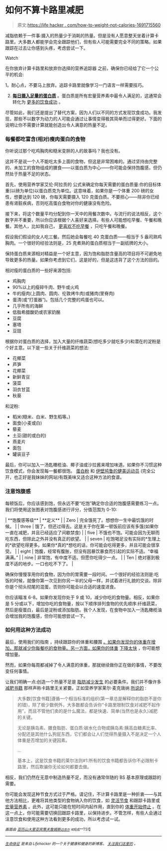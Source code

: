 # 如何不算卡路里减肥

> 原文:[https://life hacker . com/how-to-weight-not-calories-1691715560](https://lifehacker.com/how-to-lose-weight-without-counting-calories-1691715560)

减脂依赖于一件事:摄入的热量少于消耗的热量。但是没有人愿意整天坐着计算卡路里。大多数人都能学会完全跟踪他们，但有些人可能需要完全不同的策略。如果跟踪在过去让你感到头疼，考虑尝试一下。

Watch

在你放弃计算卡路里和放弃你选择的营养追踪器 之前，确保你已经给了它一个公平的机会:

1。耐心点，不要马上放弃。追踪卡路里就像学习一门语言一样需要技巧。

2. [**每日摄入足量的蛋白质**](http://vitals.lifehacker.com/how-to-set-a-target-body-weight-for-better-chances-of-d-1678382801) 。蛋白质是所有宏量营养素中最令人满足的，这通常会转化为 [更多的饮食成功](http://www.ncbi.nlm.nih.gov/pubmed/18296329) 。

尽管如此，我们还是提出了替代方案，因为人们以不同的方式发现饮食成功。我发现，那些不以数字为动力的人可能会通过让事情变得极其简单而过得更好。下面的说明让你不需要计算就能创造出令人满意的热量不足。

### 每餐都吃富含(相对)瘦肉蛋白的食物

你听说过那个吃鸡胸肉和糙米变胖的人的故事吗？我也没有。

这并不是说一个人不能吃太多上面的食物，但这是非常困难的。通过坚持由完整的、未加工的食物组成的膳食——以蛋白质为中心——你可能会保持饱腹感，但仍然处于热量不足的状态。

首先，使用营养学家艾伦·阿拉贡的 公式来确定你每天需要的蛋白质量:你的目标体重(以磅为单位)以蛋白质克为单位。这意味着，如果你是一个体重 200 磅的女性，想要达到 120 磅，你每天需要摄入 120 克蛋白质。不要担心——除非你已经患有肾脏疾病，否则吃高蛋白食物对你的健康没有危险。

接下来，将这个数量平均分配到你一天中的用餐次数中。与流行的说法相反，这个数字并不重要，所以你应该根据个人喜好来选择。有些人可能想吃早餐、午餐和晚餐。其他人，比如我自己， [更喜欢不吃早餐](http://vitals.lifehacker.com/why-breakfast-is-not-the-most-important-meal-of-the-da-1682222302) ，只吃午餐和晚餐。

假设我们假设的女人吃三餐。然后她会每餐吃 40 克蛋白质——相当于 5 盎司熟鸡胸肉。一个很好的经验法则是，25 克煮熟的蛋白质相当于一副纸牌的大小。

保持蛋白质来源相对精益是一个好主意，因为饱和脂肪含量高的项目将不可避免地导致更多的热量。如果你考虑到它们，这是好的，但是这违背了这个方法的目的。

相对瘦的蛋白质的一些好来源包括:

*   鸡胸肉
*   90%以上的瘦碎牛肉、野牛或火鸡
*   牛的瘦肉(上圆肉、圆肉、伦敦烤牛肉)或猪肉(里脊肉)
*   蛋清(或“打蛋器”)。包括几个完整的鸡蛋也可以。
*   几乎所有的海鲜
*   低脂希腊酸奶或农家奶酪
*   豆腐
*   塞塔
*   豆豉

根据你对蛋白质的选择，加入大量的纤维蔬菜(想吃多少就吃多少)和潜在的淀粉是个好主意。以下是一些关于纤维蔬菜的想法:

*   花椰菜
*   芦笋
*   花椰菜
*   新鲜青豆
*   菠菜
*   羽衣甘蓝
*   秋葵

和淀粉:

*   稻米(糙米、白米、野生稻等。)
*   面食(小麦或白)
*   藜麦
*   土豆(甜的或白的)
*   燕麦片
*   面包
*   罐装豆子

最后，你可以加入一汤匙橄榄油、椰子油或沙拉酱来增加味道。如果你不习惯这种饮食模式，你会发现每一餐都很饱。 [蛋白粉](http://proteinpow.com/) 和 [伊壁鸠鲁的健美运动员](http://epicureanbb.com) (完全公开，也正好是我妹妹的网站)有既美味又适合这种方法的食谱。

### **注意饱腹感**

每顿饭后，你应该感到饱，但永远不要“吃饱”确定你合适的饱腹感需要练习一点。我们将使用这张图表对饱腹感进行评分，分值范围为 0-10:

<colgroup><col></colgroup>
| **饱腹感等级** | **定义** |
| Zero | 完全饿死了。想想你一生中最饥饿的时候。 |
| three | 饿了，但还过得去。这是关于你在第一顿饭前应该有多饿(如果你一直在减肥，并且已经适应了间歇禁食) |
| five | 不饿也不饱。可能会因为无聊而吃东西，但除此之外并没有真正的欲望。 |
| seven | 吃饱喝足没有实际的*生理上的*欲望吃得更多。如果你*真的*想吃的话，你可能会吃得更多，并且可能会很享受。 |
| eight | 饱腹，经常有腹胀，但没有因暴饮暴食而引起的实际不适。“幸福满满。” |
| nine | 非常饱，有中度不适。但愿你吃得少一点。 |
| Ten | 绝对塞到极度不适的地步。一口也吃不下了。 |

确保你慢慢享用你的食物，因为你的胃需要一段时间。一个很好的经验法则是:吃饭的时候，就像你第一次见到你另一半的父母一样，并试着进行礼貌的交谈。除非你是个彻头彻尾的混蛋，否则你可能会以合适的速度进食。

你应该瞄准 6-8。如果你发现你处于 9 或 10，减少你吃的食物量。相反，如果你是 5 分或以下，增加你吃的食物量，按以下顺序排列食物的优先顺序:纤维蔬菜，然后是瘦蛋白，最后是淀粉或添加脂肪。我个人发现，在食物中加入一汤匙橄榄油会增加我的饱腹感，但你可能想尝试一下。

### **如何用这种方法成功**

最后，使用我们的指南 ，持续跟踪你的体重和腰围 [。如果你发现你的体重在增加，那就减少你每餐吃的食物量。另一方面，如果你的体重](http://vitals.lifehacker.com/how-to-properly-weigh-yourself-for-more-consistent-mot-1678032516) [下降太快](http://vitals.lifehacker.com/how-to-set-a-target-body-weight-for-better-chances-of-d-1678382801) ，你可能想增加量。

然而，如果你每周都减掉了令人满意的体重，那就继续做你正在做的事情，不要改变任何事情。

让我们明确一点:创造一个热量不足是 [脂肪减少发生](http://www.bodyrecomposition.com/fat-loss/is-a-calorie-a-calorie.html/) 的必要条件。我们并不像许多 [减肥书籍](http://lifehacker.com/why-theres-so-much-confusion-over-nutrition-and-fitness-1572870867) 那样声称卡路里无关紧要。正如营养学家莱尔·麦克唐纳 [所说的](http://www.bodyrecomposition.com/fat-loss/all-diets-work-the-importance-of-calories.html/) :

> 大多数[饮食书籍]遵循一个相当标准的组织(第一章总是解释你的脂肪不是你的错)，除了极少数例外，大多数都会告诉你“卡路里限制饮食对减肥不起作用”，而且不管他们卖的是什么魔法，都是快速、简单(当然也是永久)减肥的关键。
> 
> 无论是胰岛素、膳食脂肪、蛋白质:碳水化合物或胰岛素:胰高血糖素比率、分配还是其他什么狗屁东西，它们都会让人们觉得热量摄入不是决定一个人体重是否增加的关键因素。
> 
> *…*
> 
> 基本上，这是饮食书籍的莱尔法则#1:所有的饮食书籍都告诉你不必限制卡路里，然后欺骗你无论如何都要去做。

相反，我们仍然在无意中制造热量不足，而没有通常伴随的 BS 基本原理或跟踪的需要。

你可能会发现这种节食方式过于严格。请记住，不计算卡路里是一种折衷——与其他方法相比，更难将其他类型的食物纳入你的饮食，如 [灵活节食](http://evidencemag.com/flexible-dieting-basics/) 和跟踪卡路里或 [宏量营养素](http://ontheregimen.com/2013/10/15/how-to-count-your-macros-a-comprehensive-guide/) 。此外，这可能只能在短时间内起作用，直到你的 [体重开始停止](http://vitals.lifehacker.com/what-to-do-when-your-weight-loss-stalls-1687889428) 。在这一点上，你可能需要切换回跟踪卡路里，以保持进步。不管怎样，有些人会通过注意饮食和使用这种方法看到更多的成功，所以考虑试一试。

<small>*画面由*</small> [<small>*亚历山大里亚宾策夫*</small>](http://www.shutterstock.com/pic-174297896/stock-vector-fitness-icon-set.html?src=_rNGISteMjAcliYwQqTprg-1-54)<small></small>*[<small>*詹姆斯*</small>](https://www.flickr.com/photos/40726522@N02/)<small>*[<small>*迈克尔*</small>](https://www.flickr.com/photos/mveaches/) <small>*和*组成**</small>T51】*</small>*

* * *

*[*<small>生命体征</small>*](http://vitals.lifehacker.com/) *<small>是来自 Lifehacker 的一个关于健康和健身的新博客。</small>* [*<small>关注我们这里的</small>*](https://twitter.com/VitalsLH) <small>*。*</small>*